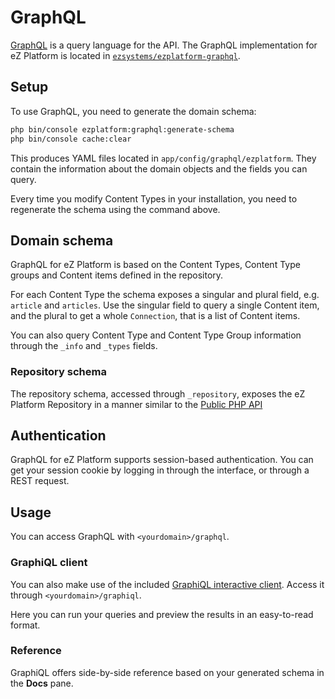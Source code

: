 # GraphQL

[GraphQL](https://graphql.org/) is a query language for the API.
The GraphQL implementation for eZ Platform is located in [`ezsystems/ezplatform-graphql`](https://github.com/ezsystems/ezplatform-graphql).

## Setup

To use GraphQL, you need to generate the domain schema:

``` bash
php bin/console ezplatform:graphql:generate-schema
php bin/console cache:clear
```

This produces YAML files located in `app/config/graphql/ezplatform`.
They contain the information about the domain objects and the fields you can query.

Every time you modify Content Types in your installation, you need to regenerate the schema
using the command above.

## Domain schema

GraphQL for eZ Platform is based on the Content Types, Content Type groups and Content items
defined in the repository.

For each Content Type the schema exposes a singular and plural field, e.g. `article` and `articles`.
Use the singular field to query a single Content item, and the plural to get a whole `Connection`,
that is a list of Content items.

You can also query Content Type and Content Type Group information through the `_info` and `_types` fields.

### Repository schema

The repository schema, accessed through `_repository`, exposes the eZ Platform Repository
in a manner similar to the [Public PHP API](public_php_api.md)

## Authentication

GraphQL for eZ Platform supports session-based authentication.
You can get your session cookie by logging in through the interface, or through a REST request.

## Usage

You can access GraphQL with `<yourdomain>/graphql`.

### GraphiQL client

You can also make use of the included [GraphiQL interactive client](https://github.com/graphql/graphiql).
Access it through `<yourdomain>/graphiql`.

Here you can run your queries and preview the results in an easy-to-read format.

### Reference

GraphiQL offers side-by-side reference based on your generated schema in the **Docs** pane.
